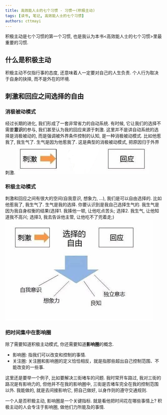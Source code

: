 ```yaml
---
title: 高效能人士的七个习惯 - 习惯一(积极主动)
tags: [读书, 笔记, 高效能人士的七个习惯]
authors: cttmayi
---
```


积极主动是七个习惯的第一个习惯, 也是我认为本书\<高效能人士的七个习惯\>里最重要的习惯.

## 什么是积极主动
积极主动不仅指行事的态度, 还意味着人一定要对自己的人生负责. 个人行为取决于自身的抉择, 而不是外在的环境.

## 刺激和回应之间选择的自由

### 消极被动模式
经过长期的进化, 我们形成了一套非常省力的自动系统. 有时候, 它让我们的选择不需要**意识**的参与, 我们甚至认为我的回应来源于刺激. 这里并不是讲自动系统的选择是消极被动的, 而是强调被外界条件控制的认知, 是一种消极被动模式. 比如他惹我了, 我生气了. 生气是因为他惹我了. 这是典型的消极被动模式, 把原因归于外界刺激. 
![image](./image-d3d8b3fd.png)

### 积极主动模式
刺激和回应之间有很大的空间(自我意识, 想象力, ...), 我们是可以自由选择的. 比如他惹我了, 我生气了. 生气是我的选择. 你要认识到是我自己选择生气的. 我生气是因为我自身权衡的结果(选择1. 我揍他一顿, 让他吃点苦头; 选择2. 我生气, 让他知道我不高兴; 选择3, 我去告诉他主管, 让他吃不了兜着走;)
![image](./image-59b2309a.png)

### 把时间集中在影响圈
除了需要知道积极主动模式, 你还需要知道**影响圈**的概念.

- 影响圈: 指我们可以改变和控制的事情.
- 关注圈: 关注圈和影响圈的定义恰恰相反，就是指那些超出自己控制范围、不能改变的一些事.

这里还是要举一个例子, 比如要解决三街堵车的问题. 我时常开车路过, 我对三街的路况是有影响力的, 但他并不在我的影响圈中, 三街是否堵车完全在我的控制范围以外. 我能做的, 就是去间接影响它, 把自己做好, 以身作则的遵守交通规则.

一个人是否积极主动, 影响圈是一个关键指标. 就是看他把时间花在哪些事情上? 积极主动的人会专注于影响圈, 做他们力所能及的事情.


